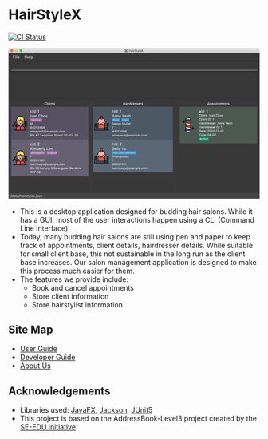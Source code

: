 # HairStyleX

[![CI Status](https://github.com/AY2021S1-CS2103T-T15-1/tp/workflows/Java%20CI/badge.svg)](https://github.com/AY2021S1-CS2103T-T15-1/tp/actions)

![Ui](docs/images/Ui.png)

* This is a desktop application designed for budding hair salons. While it has a GUI, most of the user interactions happen using a CLI (Command Line Interface).
* Today, many budding hair salons are still using pen and paper to keep track of appointments, client details, hairdresser details.
 While suitable for small client base, this not sustainable in the long run as the client base increases.
 Our salon management application is designed to make this process much easier for them.
* The features we provide include:
    * Book and cancel appointments
    * Store client information
    * Store hairstylist information

## Site Map
* [User Guide](https://ay2021s1-cs2103t-t15-1.github.io/tp/UserGuide.html)
* [Developer Guide](https://ay2021s1-cs2103t-t15-1.github.io/tp/DeveloperGuide.html)
* [About Us](https://ay2021s1-cs2103t-t15-1.github.io/tp/AboutUs.html)

## Acknowledgements
* Libraries used: [JavaFX](https://openjfx.io/), [Jackson](https://github.com/FasterXML/jackson), [JUnit5](https://github.com/junit-team/junit5)
* This project is based on the AddressBook-Level3 project created by the [SE-EDU initiative](https://se-education.org).

